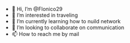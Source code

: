 - 👋 Hi, I’m @Flonico29
- 👀 I’m interested in traveling
- 🌱 I’m currently learning how to nuild network
- 💞️ I’m looking to collaborate on communication
- 📫 How to reach me by mail

<!---
Flonico29/Flonico29 is a ✨ special ✨ repository because its `README.md` (this file) appears on your GitHub profile.
You can click the Preview link to take a look at your changes.
--->
